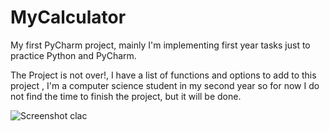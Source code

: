 # MyCalculator
My first PyCharm project, mainly I'm implementing first year tasks just to practice Python and PyCharm.

The Project is not over!,
I have a list of functions and options to add to this project ,
I'm a computer science student in my second year so for now I do not find the time to finish the project, but it will be done.

![Screenshot clac](https://user-images.githubusercontent.com/92790326/170467231-f256f61c-3105-46f4-bc0b-df9b34b04425.png)
